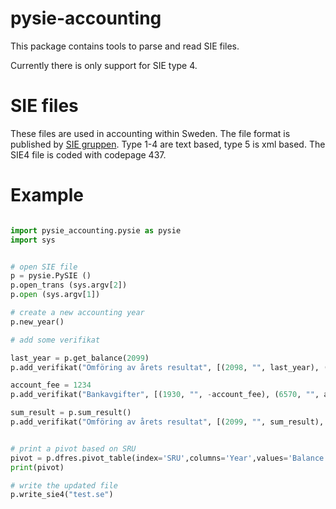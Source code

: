 pysie-accounting
================
This package contains tools to parse and read SIE files.

Currently there is only support for SIE type 4.

SIE files
=========
These files are used in accounting within Sweden. The file format is published
by [SIE gruppen](https://sie.se). Type 1-4 are text based, type 5 is xml
based. The SIE4 file is coded with codepage 437.


Example
=======

```python

import pysie_accounting.pysie as pysie
import sys


# open SIE file
p = pysie.PySIE ()
p.open_trans (sys.argv[2])
p.open (sys.argv[1])

# create a new accounting year
p.new_year()

# add some verifikat

last_year = p.get_balance(2099)
p.add_verifikat("Omföring av årets resultat", [(2098, "", last_year), (2099, "", -last_year)], "20230101")

account_fee = 1234
p.add_verifikat("Bankavgifter", [(1930, "", -account_fee), (6570, "", account_fee)], "20230101")

sum_result = p.sum_result()
p.add_verifikat("Omföring av årets resultat", [(2099, "", sum_result), (8999, "", -sum_result)], "20231231")


# print a pivot based on SRU
pivot = p.dfres.pivot_table(index='SRU',columns='Year',values='Balance')
print(pivot)

# write the updated file
p.write_sie4("test.se")


```
